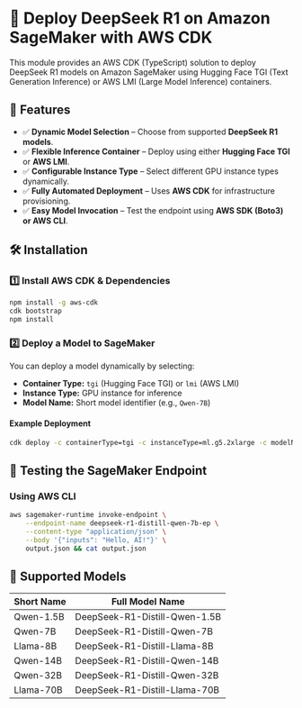 # 🚀 Deploy DeepSeek R1 on Amazon SageMaker with AWS CDK

This module provides an AWS CDK (TypeScript) solution to deploy DeepSeek R1 models on Amazon SageMaker using Hugging Face TGI (Text Generation Inference) or AWS LMI (Large Model Inference) containers.

## 📌 Features
- ✅ **Dynamic Model Selection** – Choose from supported **DeepSeek R1 models**.
- ✅ **Flexible Inference Container** – Deploy using either **Hugging Face TGI** or **AWS LMI**.
- ✅ **Configurable Instance Type** – Select different GPU instance types dynamically.
- ✅ **Fully Automated Deployment** – Uses **AWS CDK** for infrastructure provisioning.
- ✅ **Easy Model Invocation** – Test the endpoint using **AWS SDK (Boto3) or AWS CLI**.

## 🛠️ Installation
### **1️⃣ Install AWS CDK & Dependencies**
```sh
npm install -g aws-cdk
cdk bootstrap
npm install
```

### **2️⃣ Deploy a Model to SageMaker**
You can deploy a model dynamically by selecting:
- **Container Type:** `tgi` (Hugging Face TGI) or `lmi` (AWS LMI)
- **Instance Type:** GPU instance for inference
- **Model Name:** Short model identifier (e.g., `Qwen-7B`)

#### **Example Deployment**
```sh
cdk deploy -c containerType=tgi -c instanceType=ml.g5.2xlarge -c modelName=Qwen-7B
```

## 🎯 Testing the SageMaker Endpoint
### **Using AWS CLI**
```sh
aws sagemaker-runtime invoke-endpoint \
    --endpoint-name deepseek-r1-distill-qwen-7b-ep \
    --content-type "application/json" \
    --body '{"inputs": "Hello, AI!"}' \
    output.json && cat output.json
```

## 📜 Supported Models
| Short Name  | Full Model Name  |
|-------------|------------------|
| Qwen-1.5B  | DeepSeek-R1-Distill-Qwen-1.5B  |
| Qwen-7B    | DeepSeek-R1-Distill-Qwen-7B    |
| Llama-8B   | DeepSeek-R1-Distill-Llama-8B   |
| Qwen-14B   | DeepSeek-R1-Distill-Qwen-14B   |
| Qwen-32B   | DeepSeek-R1-Distill-Qwen-32B   |
| Llama-70B  | DeepSeek-R1-Distill-Llama-70B  |
